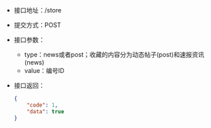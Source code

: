 * 接口地址：/store

* 提交方式：POST

* 接口参数：

  * type：news或者post；收藏的内容分为动态帖子\(post\)和速报资讯\(news\)
  * value：编号ID

* 接口返回：

  ```json
  {
      "code": 1,
      "data": true
  }
  ```



